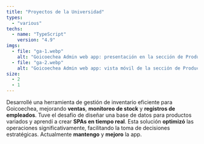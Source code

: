 ```yaml
---
title: "Proyectos de la Universidad"
types:
  - "various"
techs:
  - name: "TypeScript"
    version: "4.9"
imgs:
  - file: "ga-1.webp"
    alt: "Goicoechea Admin web app: presentación en la sección de Productos"
  - file: "ga-2.webp"
    alt: "Goicoechea Admin web app: vista móvil de la sección de Productos"
size:
  - 2
  - 1
---
```


Desarrollé una herramienta de gestión de inventario eficiente para Goicoechea, mejorando **ventas**, **monitoreo de stock** y **registros de empleados**. Tuve el desafío de diseñar una base de datos para productos variados y aprendí a crear **SPAs en tiempo real**. Esta solución **optimizó** las operaciones significativamente, facilitando la toma de decisiones estratégicas. Actualmente **mantengo** y **mejoro** la app.
